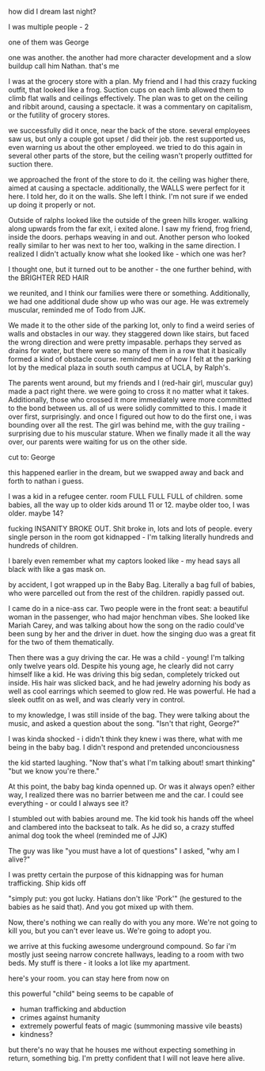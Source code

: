 how did I dream last night?

I was multiple people - 2

one of them was George

one was another. the another had more character development and a slow buildup
call him Nathan. that's me

I was at the grocery store with a plan. My friend and I had this crazy fucking outfit, that looked like a frog. Suction cups on each limb allowed them to climb flat walls and ceilings effectively. The plan was to get on the ceiling and ribbit around, causing a spectacle. it was a commentary on capitalism, or the futility of grocery stores.

we successfully did it once, near the back of the store. several employees saw us, but only a couple got upset / did their job. the rest supported us, even warning us about the other employeed. we tried to do this again in several other parts of the store, but the ceiling wasn't properly outfitted for suction there.

we approached the front of the store to do it. the ceiling was higher there, aimed at causing a spectacle. additionally, the WALLS were perfect for it here. I told her, do it on the walls. She left I think. I'm not sure if we ended up doing it properly or not.

Outside of ralphs looked like the outside of the green hills kroger. walking along upwards from the far exit, i exited alone. I saw my friend, frog friend, inside the doors. perhaps weaving in and out. Another person who looked really similar to her was next to her too, walking in the same direction. I realized I didn't actually know what she looked like - which one was her?

I thought one, but it turned out to be another - the one further behind, with the BRIGHTER RED HAIR

we reunited, and I think our families were there or something. Additionally, we had one additional dude show up who was our age. He was extremely muscular, reminded me of Todo from JJK. 

We made it to the other side of the parking lot, only to find a weird series of walls and obstacles in our way. they staggered down like stairs, but faced the wrong direction and were pretty impasable. perhaps they served as drains for water, but there were so many of them in a row that it basically formed a kind of obstacle course. reminded me of how I felt at the parking lot by the medical plaza in south south campus at UCLA, by Ralph's.

The parents went around, but my friends and I (red-hair girl, muscular guy) made a pact right there. we were going to cross it no matter what it takes. Additionally, those who crossed it more immediately were more committed to the bond between us. all of us were solidly committed to this. I made it over first, surprisingly. and once I figured out how to do the first one, i was bounding over all the rest. The girl was behind me, with the guy trailing -surprising due to his muscular stature. When we finally made it all the way over, our parents were waiting for us on the other side.

cut to: George

this happened earlier in the dream, but we swapped away and back and forth to nathan i guess.

I was a kid in a refugee center. room FULL FULL FULL of children. some babies, all the way up to older kids around 11 or 12. maybe older too, I was older. maybe 14?

fucking INSANITY BROKE OUT. Shit broke in, lots and lots of people. every single person in the room got kidnapped - I'm talking literally hundreds and hundreds of children.

I barely even remember what my captors looked like - my head says all black with like a gas mask on.


by accident, I got wrapped up in the Baby Bag. Literally a bag full of babies, who were parcelled out from the rest of the children.
rapidly passed out.


I came do in a nice-ass car. Two people were in the front seat: 
a beautiful woman in the passenger, who had major henchman vibes. She looked like Mariah Carey, and was talking about how the song on the radio could've been sung by her and the driver in duet. how the singing duo was a great fit for the two of them thematically.

Then there was a guy driving the car. He was a child - young! I'm talking only twelve years old. Despite his young age, he clearly did not carry himself like a kid. He was driving this big sedan, completely tricked out inside. His hair was slicked back, and he had jewelry adorning his body as well as cool earrings which seemed to glow red. He was powerful. He had a sleek outfit on as well, and was clearly very in control.

to my knowledge, I was still inside of the bag. They were talking about the music, and asked a question about the song. "Isn't that right, George?"

I was kinda shocked - i didn't think they knew i was there, what with me being in the baby bag. I didn't respond and pretended unconciousness

the kid started laughing. "Now that's what I'm talking about! smart thinking"
"but we know you're there."

At this point, the baby bag kinda openned up. Or was it always open? either way, I realized there was no barrier between me and the car. I could see everything - or could I always see it?

I stumbled out with babies around me. The kid took his hands off the wheel and clambered into the backseat to talk. As he did so, a crazy stuffed animal dog took the wheel (reminded me of JJK)


The guy was like
"you must have a lot of questions"
I asked, "why am I alive?"

I was pretty certain the purpose of this kidnapping was for human trafficking. Ship kids off

"simply put: you got lucky. Hatians don't like 'Pork'" (he gestured to the babies as he said that). And you got mixed up with them.

Now, there's nothing we can really do with you any more. We're not going to kill you, but you can't ever leave us. We're going to adopt you.

we arrive at this fucking awesome underground compound. So far i'm mostly just seeing narrow concrete hallways, leading to a room with two beds. My stuff is there - it looks a lot like my apartment.

here's your room. you can stay here from now on

this powerful "child" being seems to be capable of
- human trafficking and abduction
- crimes against humanity
- extremely powerful feats of magic (summoning massive vile beasts)
- kindness?

but there's no way that he houses me without expecting something in return, something big. I'm pretty confident that I will not leave here alive.

